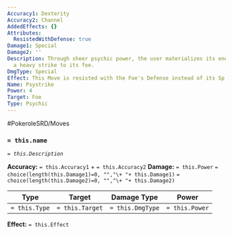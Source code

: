```yaml
---
Accuracy1: Dexterity
Accuracy2: Channel
AddedEffects: {}
Attributes:
  ResistedWithDefense: true
Damage1: Special
Damage2: ''
Description: Through sheer psychic power, the user materializes its energy to deal
  a heavy strike to its foe.
DmgType: Special
Effect: This Move is resisted with the Foe's Defense instead of its Sp. Defense
Name: Psystrike
Power: 4
Target: Foe
Type: Psychic
---
```


#PokeroleSRD/Moves

### `= this.name` 
*`= this.Description`*

**Accuracy:** `= this.Accuracy1` + `= this.Accuracy2`
**Damage:** `= this.Power` `= choice(length(this.Damage1)=0, "","\+ "+ this.Damage1)` `= choice(length(this.Damage2)=0, "","\+ "+ this.Damage2)`

| Type          | Target          | Damage Type          | Power          |
| ------------- | --------------- | ---------------- | -------------- |
| `= this.Type` | `= this.Target` | `= this.DmgType` | `= this.Power` | 

**Effect:** `= this.Effect`
